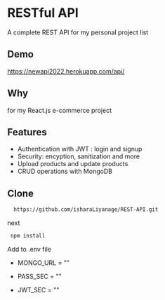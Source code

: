
# RESTful API

A complete REST API for my personal project list

## Demo

https://newapi2022.herokuapp.com/api/


## Why

for my React.js e-commerce project




## Features

- Authentication with JWT : login and signup
- Security: encyption, sanitization and more
- Upload products and update products
- CRUD operations with MongoDB


## Clone


```bash
  https://github.com/isharaLiyanage/REST-API.git
```
next 

```bash
 npm install
```

Add to .env file


- MONGO_URL = ""


- PASS_SEC = ""


- JWT_SEC = ""

